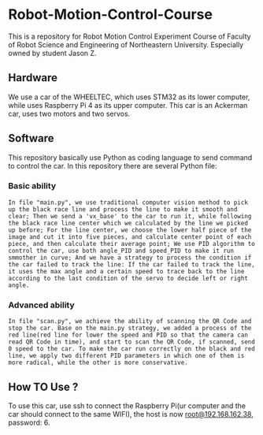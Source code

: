 # Robot-Motion-Control-Course
This is a repository for Robot Motion Control Experiment Course of Faculty of Robot Science and Engineering of Northeastern University. Especially owned by student Jason Z.
## Hardware
We use a car of the WHEELTEC, which uses STM32 as its lower computer, while uses Raspberry Pi 4 as its upper computer. This car is an Ackerman car, uses two motors and two servos.
## Software
This repository basically use Python as coding language to send command to control the car. In this repository there are several Python file:
### Basic ability
    In file "main.py", we use traditional computer vision method to pick up the black race line and process the line to make it smooth and clear; Then we send a 'vx_base' to the car to run it, while following the black race line center which we calculated by the line we picked up before; For the line center, we choose the lower half piece of the image and cut it into five pieces, and calculate center point of each piece, and then calculate their average point; We use PID algorithm to control the car, use both angle_PID and speed_PID to make it run smmother in curve; And we have a strategy to process the condition if the car failed to track the line: If the car failed to track the line, it uses the max angle and a certain speed to trace back to the line according to the last condition of the servo to decide left or right angle.
### Advanced ability
    In file "scan.py", we achieve the ability of scanning the QR Code and stop the car. Base on the main.py strategy, we added a process of the red line(red line for lower the speed and PID so that the camera can read QR Code in time), and start to scan the QR Code, if scanned, send 0 speed to the car. To make the car run correctly on the black and red line, we apply two different PID parameters in which one of them is more radical, while the other is more conservative.
## How TO Use ?
To use this car, use ssh to connect the Raspberry Pi(ur computer and the car should connect to the same WIFI), the host is now root@192.168.162.38, password: 6.